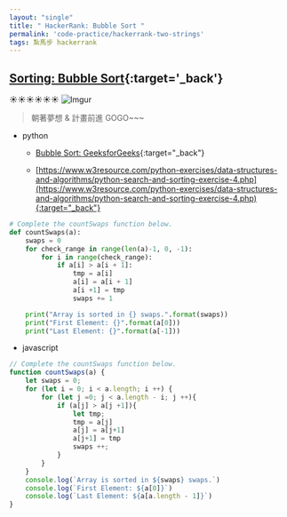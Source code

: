 ```yaml
---
layout: "single"
title: " HackerRank: Bubble Sort "
permalink: 'code-practice/hackerrank-two-strings'
tags: 紮馬步 hackerrank
---
```



## [Sorting: Bubble Sort](https://www.hackerrank.com/challenges/ctci-bubble-sort/problem?h_l=interview&playlist_slugs%5B%5D=interview-preparation-kit&playlist_slugs%5B%5D=sorting){:target='_back'}


:sunny::sunny::sunny::sunny::sunny::sunny:
![Imgur](https://i.imgur.com/jOZG6wH.jpg)

> 朝著夢想 & 計畫前進 GOGO~~~

- python

   - [Bubble Sort: GeeksforGeeks](https://www.youtube.com/watch?v=nmhjrI-aW5o){:target="_back"}

   - [https://www.w3resource.com/python-exercises/data-structures-and-algorithms/python-search-and-sorting-exercise-4.php](https://www.w3resource.com/python-exercises/data-structures-and-algorithms/python-search-and-sorting-exercise-4.php){:target="_back"}

~~~py
# Complete the countSwaps function below.
def countSwaps(a):
    swaps = 0
    for check_range in range(len(a)-1, 0, -1):
        for i in range(check_range):
            if a[i] > a[i + 1]:
                tmp = a[i]
                a[i] = a[i + 1]
                a[i +1] = tmp
                swaps += 1

    print("Array is sorted in {} swaps.".format(swaps))
    print("First Element: {}".format(a[0]))
    print("Last Element: {}".format(a[-1]))
~~~


- javascript 

~~~js
// Complete the countSwaps function below.
function countSwaps(a) {
    let swaps = 0;
    for (let i = 0; i < a.length; i ++) {
        for (let j =0; j < a.length - i; j ++){
            if (a[j] > a[j +1]){
                let tmp;
                tmp = a[j]
                a[j] = a[j+1]
                a[j+1] = tmp
                swaps ++;
            }
        }
    }
    console.log(`Array is sorted in ${swaps} swaps.`)
    console.log(`First Element: ${a[0]}`)
    console.log(`Last Element: ${a[a.length - 1]}`)
}
~~~